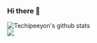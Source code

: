 ### Hi there 👋







![Techipeeyon's github stats](https://github-readme-stats.vercel.app/api?username=Techipeeyon&show_icons=true&&title_color=03E6FF&text_color=9f9f9f&theme=radical) <br>
<img align="center" src="https://github-readme-stats.vercel.app/api/top-langs/?username=Techipeeyon&hide=html&title_color=03E6FF&text_color=9f9f9f&icon_color=79ff97&bg_color=151515" />




